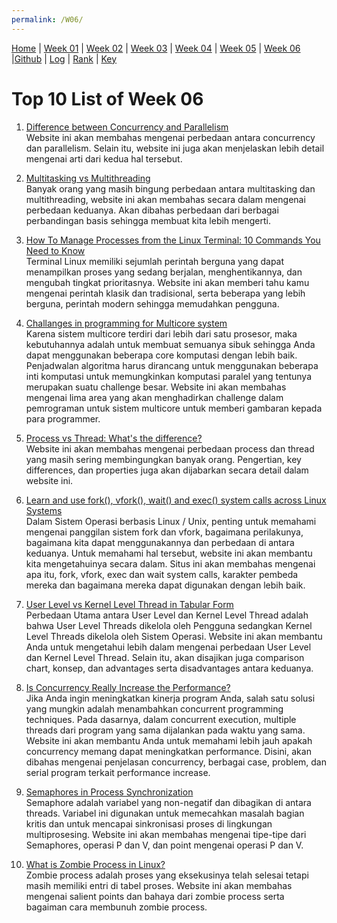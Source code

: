 ```yaml
---
permalink: /W06/
---
```


[Home](https://nadifahsn.github.io/os211/) | [Week 01](https://nadifahsn.github.io/os211/W01/) | [Week 02](https://nadifahsn.github.io/os211/W02/) | [Week 03](https://nadifahsn.github.io/os211/W03/) | [Week 04](https://nadifahsn.github.io/os211/W04/) | [Week 05](https://nadifahsn.github.io/os211/W05/) | [Week 06](https://nadifahsn.github.io/os211/W06/) |[Github](https://github.com/nadifahsn/os211) | [Log](https://nadifahsn.github.io/os211/TXT/mylog.txt) | [Rank](https://nadifahsn.github.io/os211/TXT/myrank.txt) | [Key](https://nadifahsn.github.io/os211/TXT/mypubkey.txt) 

# Top 10 List of Week 06

1. [Difference between Concurrency and Parallelism](https://www.geeksforgeeks.org/difference-between-concurrency-and-parallelism/)<br>
    Website ini akan membahas mengenai perbedaan antara concurrency dan parallelism. Selain itu, website ini juga akan menjelaskan lebih detail mengenai arti dari kedua hal tersebut.

2. [Multitasking vs Multithreading](https://techdifferences.com/difference-between-multitasking-and-multithreading-in-os.html)<br>
    Banyak orang yang masih bingung perbedaan antara multitasking dan multithreading, website ini akan membahas secara dalam mengenai perbedaan keduanya. Akan dibahas perbedaan dari berbagai perbandingan basis sehingga membuat kita lebih mengerti.

3. [How To Manage Processes from the Linux Terminal: 10 Commands You Need to Know](https://www.howtogeek.com/107217/how-to-manage-processes-from-the-linux-terminal-10-commands-you-need-to-know/)<br>
    Terminal Linux memiliki sejumlah perintah berguna yang dapat menampilkan proses yang sedang berjalan, menghentikannya, dan mengubah tingkat prioritasnya. Website ini akan memberi tahu kamu mengenai perintah klasik dan tradisional, serta beberapa yang lebih berguna, perintah modern sehingga memudahkan pengguna.

4. [Challanges in programming for Multicore system](https://www.geeksforgeeks.org/challanges-in-programming-for-multicore-system/)<br>
    Karena sistem multicore terdiri dari lebih dari satu prosesor, maka kebutuhannya adalah untuk membuat semuanya sibuk sehingga Anda dapat menggunakan beberapa core komputasi dengan lebih baik. Penjadwalan algoritma harus dirancang untuk menggunakan beberapa inti komputasi untuk memungkinkan komputasi paralel yang tentunya merupakan suatu challenge besar. Website ini akan membahas mengenai lima area yang akan menghadirkan challenge dalam pemrograman untuk sistem multicore untuk memberi gambaran kepada para programmer.

5. [Process vs Thread: What's the difference?](https://www.guru99.com/difference-between-process-and-thread.html)<br>
    Website ini akan membahas mengenai perbedaan process dan thread yang masih sering membingungkan banyak orang. Pengertian, key differences, dan properties juga akan dijabarkan secara detail dalam website ini. 

6. [Learn and use fork(), vfork(), wait() and exec() system calls across Linux Systems](https://www.linuxtechi.com/learn-use-fork-vfork-wait-exec-system-calls-linux/)<br>
    Dalam Sistem Operasi berbasis Linux / Unix, penting untuk memahami mengenai panggilan sistem fork dan vfork, bagaimana perilakunya, bagaimana kita dapat menggunakannya dan perbedaan di antara keduanya. Untuk memahami hal tersebut, website ini akan membantu kita mengetahuinya secara dalam. Situs ini akan membahas mengenai apa itu, fork, vfork, exec dan wait system calls, karakter pembeda mereka dan bagaimana mereka dapat digunakan dengan lebih baik.

7. [User Level vs Kernel Level Thread in Tabular Form](https://alldifferences.net/difference-between-user-level-and-kernel-level-thread/)<br>
    Perbedaan Utama antara User Level dan Kernel Level Thread adalah bahwa User Level Threads dikelola oleh Pengguna sedangkan Kernel Level Threads dikelola oleh Sistem Operasi. Website ini akan membantu Anda untuk mengetahui lebih dalam mengenai perbedaan User Level dan Kernel Level Thread. Selain itu, akan disajikan juga comparison chart, konsep, dan advantages serta disadvantages antara keduanya.

8. [Is Concurrency Really Increase the Performance?](https://towardsdatascience.com/is-concurrency-really-increases-the-performance-8cd06dd762f6)<br>
    Jika Anda ingin meningkatkan kinerja program Anda, salah satu solusi yang mungkin adalah menambahkan concurrent programming techniques. Pada dasarnya, dalam concurrent execution, multiple threads dari program yang sama dijalankan pada waktu yang sama. Website ini akan membantu Anda untuk memahami lebih jauh apakah concurrency memang dapat meningkatkan performance. Disini, akan dibahas mengenai penjelasan concurrency, berbagai case, problem, dan serial program terkait performance increase.

9. [Semaphores in Process Synchronization](https://www.geeksforgeeks.org/semaphores-in-process-synchronization/)<br>
    Semaphore adalah variabel yang non-negatif dan dibagikan di antara threads. Variabel ini digunakan untuk memecahkan masalah bagian kritis dan untuk mencapai sinkronisasi proses di lingkungan multiprosesing. Website ini akan membahas mengenai tipe-tipe dari Semaphores, operasi P dan V, dan point mengenai operasi P dan V.

10. [What is Zombie Process in Linux?](https://www.tutorialspoint.com/what-is-zombie-process-in-linux)<br>
    Zombie process adalah proses yang eksekusinya telah selesai tetapi masih memiliki entri di tabel proses. Website ini akan membahas mengenai salient points dan bahaya dari zombie process serta bagaiman cara membunuh zombie process.
